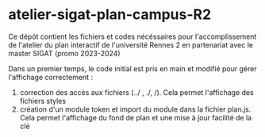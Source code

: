 # atelier-sigat-plan-campus-R2
Ce dépôt contient les fichiers et codes nécéssaires pour l'accomplissement de l'atelier du plan interactif de l'université Rennes 2 en partenariat avec le master SIGAT (promo 2023-2024)

Dans un premier temps, le code initial est pris en main et modifié pour gérer l'affichage correctement :
1) correction des accès aux fichiers (../ , ./, /). Cela permet l'affichage des fichiers styles
2) création d'un module token et import du module dans la fichier plan.js. Cela permet l'affichage du fond de plan et une mise à jour facilité de la clé
